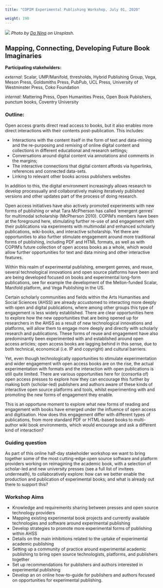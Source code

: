 ```yaml
---
title: "COPIM Experimental Publishing Workshop, July 01, 2020"

weight: 190
---
```


![](/images/da-nina-MBqwXZTfkdA-unsplash-cropped.jpg)
*Photo by [Da Nina](https://unsplash.com/@daninasplash?utm_source=unsplash&utm_medium=referral&utm_content=creditCopyText) on Unsplash.*

## Mapping, Connecting, Developing Future Book Imaginaries

**Participating stakeholders:**

_external_: Scalar, UMP/Manifold, thresholds, Hybrid Publishing Group, Vega, Meson Press, Goldsmiths Press, PubPub, UCL Press, University of Westminster Press, Coko Foundation

_internal_: Mattering Press, Open Humanities Press, Open Book Publishers, punctum books, Coventry University

### Outline:

Open access grants direct read access to books, but it also enables more direct interactions with their contents post-publication. This includes:

* Interactions with the content itself in the form of text and data-mining and the re-purposing and remixing of online digital content and collections in different educational and research settings;
* Conversations around digital content via annotations and comments in the margins;
* The interactive connections that digital content affords via hyperlinks, references and connected data-sets.
* Linking to relevant other books across publishers websites

In addition to this, the digital environment increasingly allows research to develop processually and collaboratively making iteratively published versions and other updates part of the process of doing research.

Open access initiatives have also actively promoted experiments with new forms of publishing or what Tara McPherson has called ‘emergent genres’ for multimodal scholarship (McPherson 2010). COPIM’s members have been at the foreground here, stimulating further re-use of and engagement with their publications via experiments with multimodal and enhanced scholarly publications, wiki-books, and interactive scholarship. Yet there are opportunities to also further stimulate engagement around more traditional forms of publishing, including PDF and HTML formats, as well as with COPIM’s future collection of open access books as a whole, which would allow further opportunities for text and data mining and other interactive features.

Within this realm of experimental publishing, emergent genres, and reuse, several technological innovations and open source platforms have been and are being developed focused on books and experimental long-form publications, see for example the development of the Mellon-funded Scalar, Manifold platform, and Vega Publishing in the US.

Certain scholarly communities and fields within the Arts Humanities and Social Sciences (AHSS) are already accustomed to interacting more deeply with open and digital publications, where among other groups this type of engagement is less widely established. There are clear opportunities here to explore how the new opportunities that are being opened up for researchers in the AHSS as a result of new technological innovations and platforms, will allow them to engage more deeply and directly with scholarly research and publications. These forms of reuse and engagement have also predominantly been experimented with and established around open access articles; open access books are lagging behind in this sense, due to both technical, economical (i.e. IP and copyright) and cultural barriers.

Yet, even though technologically opportunities to stimulate experimentation and wider engagement with open access books are on the rise, the actual experimentation with formats and the interaction with open publications is still quite limited. There are various opportunities here for (consortia of) open access presses to explore how they can encourage this further by making both (scholar-led) publishers and authors aware of these kinds of interactive open source platforms and tools, whilst experimenting with and promoting the new forms of engagement they enable.

This is an opportune moment to explore what new forms of reading and engagement with books have emerged under the influence of open access and digitisation. How does this engagement differ with different types of publications, from more standard PDF or HTML-based books to multi-author wiki book environments, which would encourage and ask a different kind of interaction?

### Guiding question

As part of this online half-day stakeholder workshop we want to bring together some of the most cutting-edge open source software and platform providers working on reimagining the academic book, with a selection of scholar-led and new university presses (see a full list of invitees underneath), to collaboratively explore: how can we better enable the production and publication of experimental books; and what is already out there to support this?

### Workshop Aims

- Knowledge and requirements sharing between presses and open source technology providers
- Mapping existing experimental book projects and currently available technologies and software around experimental publishing
- Develop strategies to promote more experimental forms of publishing within AHSS
- Details on the main inhibitions related to the uptake of experimental academic publishing
- Setting up a community of practice around experimental academic publishing to bring open source technologists, platforms, and publishers together
- Set up recommendations for publishers and authors interested in experimental publishing
- Develop an on online how-to-guide for publishers and authors focused on opportunities for experimental publishing.
